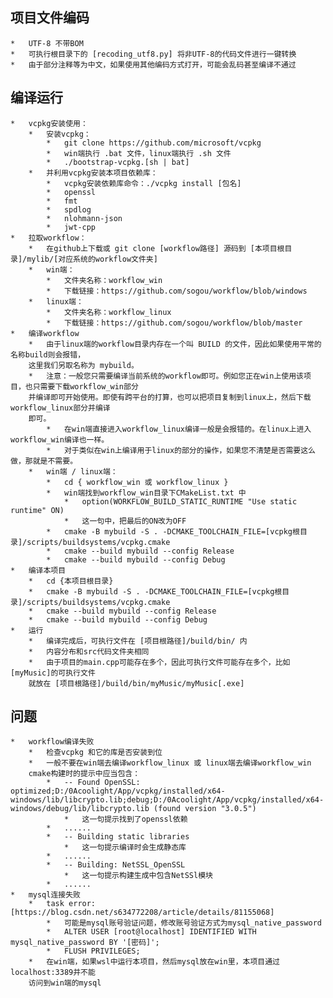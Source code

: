 ## 项目文件编码
	*	UTF-8 不带BOM
	*	可执行根目录下的 [recoding_utf8.py] 将非UTF-8的代码文件进行一键转换
	*	由于部分注释等为中文，如果使用其他编码方式打开，可能会乱码甚至编译不通过

## 编译运行
	*	vcpkg安装使用：
		*	安装vcpkg：
			*	git clone https://github.com/microsoft/vcpkg
			*	win端执行 .bat 文件，linux端执行 .sh 文件
			*	./bootstrap-vcpkg.[sh | bat]
		*	并利用vcpkg安装本项目依赖库：
			*	vcpkg安装依赖库命令：./vcpkg install [包名]
			*	openssl
			*	fmt
			*	spdlog
			*	nlohmann-json
			*	jwt-cpp
	*	拉取workflow：
		*	在github上下载或 git clone [workflow路径] 源码到 [本项目根目录]/mylib/[对应系统的workflow文件夹]
		*	win端：
			*	文件夹名称：workflow_win
			*	下载链接：https://github.com/sogou/workflow/blob/windows
		*	linux端：
			*	文件夹名称：workflow_linux
			*	下载链接：https://github.com/sogou/workflow/blob/master
	*	编译workflow
		*	由于linux端的workflow目录内存在一个叫 BUILD 的文件，因此如果使用平常的名称build则会报错，
		这里我们另取名称为 mybuild。
		*	注意：一般您只需要编译当前系统的workflow即可。例如您正在win上使用该项目，也只需要下载workflow_win部分
		并编译即可开始使用。即使有跨平台的打算，也可以把项目复制到linux上，然后下载workflow_linux部分并编译
		即可。
			*	在win端直接进入workflow_linux编译一般是会报错的。在linux上进入workflow_win编译也一样。
			*	对于类似在win上编译用于linux的部分的操作，如果您不清楚是否需要这么做，那就是不需要。
		*	win端 / linux端：
			*	cd { workflow_win 或 workflow_linux }
			*	win端找到workflow_win目录下CMakeList.txt 中 
				*	option(WORKFLOW_BUILD_STATIC_RUNTIME "Use static runtime" ON)
				*	这一句中，把最后的ON改为OFF
			*	cmake -B mybuild -S . -DCMAKE_TOOLCHAIN_FILE=[vcpkg根目录]/scripts/buildsystems/vcpkg.cmake
			*	cmake --build mybuild --config Release
			*	cmake --build mybuild --config Debug
	*	编译本项目
		*	cd {本项目根目录}
		*	cmake -B mybuild -S . -DCMAKE_TOOLCHAIN_FILE=[vcpkg根目录]/scripts/buildsystems/vcpkg.cmake
		*	cmake --build mybuild --config Release
		*	cmake --build mybuild --config Debug
	*	运行
		*	编译完成后，可执行文件在 [项目根路径]/build/bin/ 内
		*	内容分布和src代码文件夹相同
		*	由于项目的main.cpp可能存在多个，因此可执行文件可能存在多个，比如[myMusic]的可执行文件
		就放在 [项目根路径]/build/bin/myMusic/myMusic[.exe]

## 问题
	*	workflow编译失败
		*	检查vcpkg 和它的库是否安装到位
		*	一般不要在win端去编译workflow_linux 或 linux端去编译workflow_win
		cmake构建时的提示中应当包含：
			*	-- Found OpenSSL: optimized;D:/0Acoolight/App/vcpkg/installed/x64-windows/lib/libcrypto.lib;debug;D:/0Acoolight/App/vcpkg/installed/x64-windows/debug/lib/libcrypto.lib (found version "3.0.5")
				*	这一句提示找到了openssl依赖
			*	......
			*	-- Building static libraries
				*	这一句提示编译时会生成静态库
			*	......
			*	-- Building: NetSSL_OpenSSL 
				*	这一句提示构建生成中包含NetSSl模块
			*	......
    *	mysql连接失败 
		*	task error: [https://blog.csdn.net/s634772208/article/details/81155068]
			*	可能是mysql账号验证问题，修改账号验证方式为mysql_native_password
			*	ALTER USER [root@localhost] IDENTIFIED WITH mysql_native_password BY '[密码]';
			*	FLUSH PRIVILEGES;
		*	在win端，如果wsl中运行本项目，然后mysql放在win里，本项目通过localhost:3389并不能
		访问到win端的mysql
